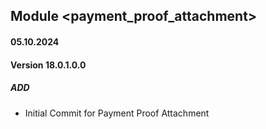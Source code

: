 ## Module <payment_proof_attachment>
#### 05.10.2024
#### Version 18.0.1.0.0
##### ADD
- Initial Commit for Payment Proof Attachment
